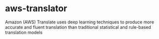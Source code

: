 # aws-translator
Amazon (AWS) Translate uses deep learning techniques to produce more accurate and fluent translation than traditional statistical and rule-based translation models
